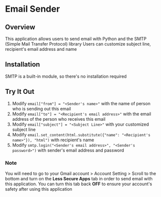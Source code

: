 # Email Sender

## Overview
This application allows users to send email with Python and the SMTP (Simple Mail Transfer Protocol) library
Users can customize subject line, recipient's email address and name

## Installation
SMTP is a built-in module, so there's no installation required

## Try It Out
1. Modify `email["from"] = "<Sender's name>"` with the name of person who is sending out this email
2. Modify `email["to"] = "<Recipient's email address>"` with the email address of the person who receives this email
3. Modify `email["subject"] = "<Subject Line>"` with your customized subject line
4. Modify `email.set_content(html.substitute({"name": "<Recipient's name>"}), "html")` with recipient's name
5. Modify `smtp.login("<Sender's email address>", "<Sender's password>")` with sender's email address and password

### Note
You will need to go to your Gmail account > Account Setting > Scroll to the bottom and turn on the **Less Secure Apps** tab
in order to send email with this application.
You can turn this tab back **OFF** to ensure your account's safety after using this application